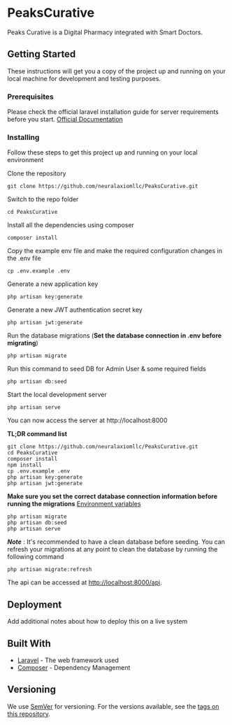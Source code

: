 # PeaksCurative
Peaks Curative is a Digital Pharmacy integrated with Smart Doctors.

## Getting Started
These instructions will get you a copy of the project up and running on your local machine for development and testing purposes.

### Prerequisites

Please check the official laravel installation guide for server requirements before you start. [Official Documentation](https://laravel.com/docs/8.x/installation)

### Installing

Follow these steps to get this project up and running on your local environment

Clone the repository
```
git clone https://github.com/neuralaxiomllc/PeaksCurative.git
```

Switch to the repo folder
```
cd PeaksCurative
```

Install all the dependencies using composer
```
composer install
```

Copy the example env file and make the required configuration changes in the .env file
```
cp .env.example .env
```

Generate a new application key
```
php artisan key:generate
```

Generate a new JWT authentication secret key
```
php artisan jwt:generate
```

Run the database migrations (**Set the database connection in .env before migrating**)
```
php artisan migrate
```

Run this command to seed DB for Admin User & some required fields
```
php artisan db:seed
```

Start the local development server
```
php artisan serve
```

You can now access the server at http://localhost:8000

**TL;DR command list**
```
git clone https://github.com/neuralaxiomllc/PeaksCurative.git
cd PeaksCurative
composer install
npm install
cp .env.example .env
php artisan key:generate
php artisan jwt:generate 
```
    
**Make sure you set the correct database connection information before running the migrations** [Environment variables](#environment-variables)
```
php artisan migrate
php artisan db:seed
php artisan serve
```
***Note*** : It's recommended to have a clean database before seeding. You can refresh your migrations at any point to clean the database by running the following command
```
php artisan migrate:refresh
```

The api can be accessed at [http://localhost:8000/api](http://localhost:8000/api).

## Deployment

Add additional notes about how to deploy this on a live system

## Built With

* [Laravel](https://laravel.com/docs/8.x) - The web framework used
* [Composer](https://getcomposer.org/) - Dependency Management

## Versioning

We use [SemVer](http://semver.org/) for versioning. For the versions available, see the [tags on this repository](https://github.com/your/project/tags). 

